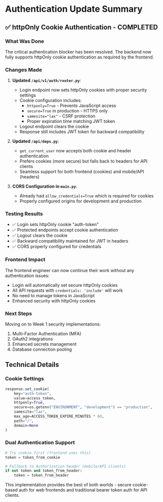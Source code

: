 # Authentication Update Summary

## ✅ httpOnly Cookie Authentication - COMPLETED

### What Was Done
The critical authentication blocker has been resolved. The backend now fully supports httpOnly cookie authentication as required by the frontend.

### Changes Made

1. **Updated `/api/v1/auth/router.py`**:
   - Login endpoint now sets httpOnly cookies with proper security settings
   - Cookie configuration includes:
     - `httponly=True` - Prevents JavaScript access
     - `secure=True` in production - HTTPS only
     - `samesite="lax"` - CSRF protection
     - Proper expiration time matching JWT token
   - Logout endpoint clears the cookie
   - Response still includes JWT token for backward compatibility

2. **Updated `/api/deps.py`**:
   - `get_current_user` now accepts both cookie and header authentication
   - Prefers cookies (more secure) but falls back to headers for API clients
   - Seamless support for both frontend (cookies) and mobile/API (headers)

3. **CORS Configuration in `main.py`**:
   - Already had `allow_credentials=True` which is required for cookies
   - Properly configured origins for development and production

### Testing Results
- ✅ Login sets httpOnly cookie "auth-token"
- ✅ Protected endpoints accept cookie authentication
- ✅ Logout clears the cookie
- ✅ Backward compatibility maintained for JWT in headers
- ✅ CORS properly configured for credentials

### Frontend Impact
The frontend engineer can now continue their work without any authentication issues:
- Login will automatically set secure httpOnly cookies
- All API requests with `credentials: 'include'` will work
- No need to manage tokens in JavaScript
- Enhanced security with httpOnly cookies

### Next Steps
Moving on to Week 1 security implementations:
1. Multi-Factor Authentication (MFA)
2. OAuth2 integrations  
3. Enhanced secrets management
4. Database connection pooling

## Technical Details

### Cookie Settings
```python
response.set_cookie(
    key="auth-token",
    value=access_token,
    httponly=True,
    secure=os.getenv("ENVIRONMENT", "development") == "production",
    samesite="lax",
    max_age=ACCESS_TOKEN_EXPIRE_MINUTES * 60,
    path="/",
    domain=None
)
```

### Dual Authentication Support
```python
# Try cookie first (frontend uses this)
token = token_from_cookie

# Fallback to Authorization header (mobile/API clients)
if not token and token_from_header:
    token = token_from_header
```

This implementation provides the best of both worlds - secure cookie-based auth for web frontends and traditional bearer token auth for API clients.